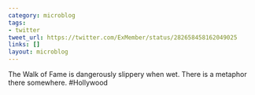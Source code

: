 ```yaml
---
category: microblog
tags:
- twitter
tweet_url: https://twitter.com/ExMember/status/282658458162049025
links: []
layout: microblog
---
```

The Walk of Fame is dangerously slippery when wet. There is a metaphor there somewhere. #Hollywood

